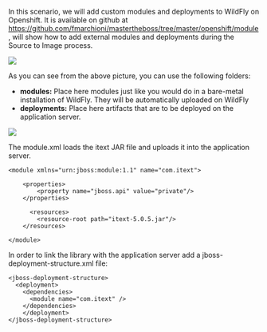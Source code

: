 In this scenario, we will add custom modules and deployments to WildFly on Openshift. It is available on github at https://github.com/fmarchioni/mastertheboss/tree/master/openshift/module, will show how to add external modules and deployments during the Source to Image process.

![](https://github.com/fenago/katacoda-scenarios/raw/master/learn-openshift-wildfly/customize-wildfly-applications-on-openshift/steps/2/1.png)

As you can see from the above picture, you can use the following folders:

- **modules:** Place here modules just like you would do in a bare-metal installation of WildFly. They will be automatically uploaded on WildFly
- **deployments:** Place here artifacts that are to be deployed on the application server.

![](https://github.com/fenago/katacoda-scenarios/raw/master/learn-openshift-wildfly/customize-wildfly-applications-on-openshift/steps/2/1.JPG)

The module.xml loads the itext JAR file and uploads it into the application server.

```
<module xmlns="urn:jboss:module:1.1" name="com.itext">
 
    <properties>
        <property name="jboss.api" value="private"/>
    </properties>
 
      <resources>
        <resource-root path="itext-5.0.5.jar"/> 
    </resources>
 
</module>
```

In order to link the library with the application server add a jboss-deployment-structure.xml file:

```
<jboss-deployment-structure>
  <deployment>
    <dependencies>
      <module name="com.itext" />
    </dependencies>
    </deployment>
</jboss-deployment-structure>
```
